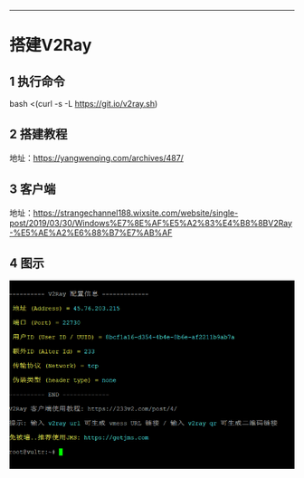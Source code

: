 ------



# 搭建V2Ray

## 1 执行命令

   bash <(curl -s -L https://git.io/v2ray.sh)
    
## 2 搭建教程

   地址：https://yangwenqing.com/archives/487/
   
## 3 客户端

   地址：https://strangechannel188.wixsite.com/website/single-post/2019/03/30/Windows%E7%8E%AF%E5%A2%83%E4%B8%8BV2Ray-%E5%AE%A2%E6%88%B7%E7%AB%AF
   
## 4 图示

   ![](../images/v2ray.png__thumbnail)